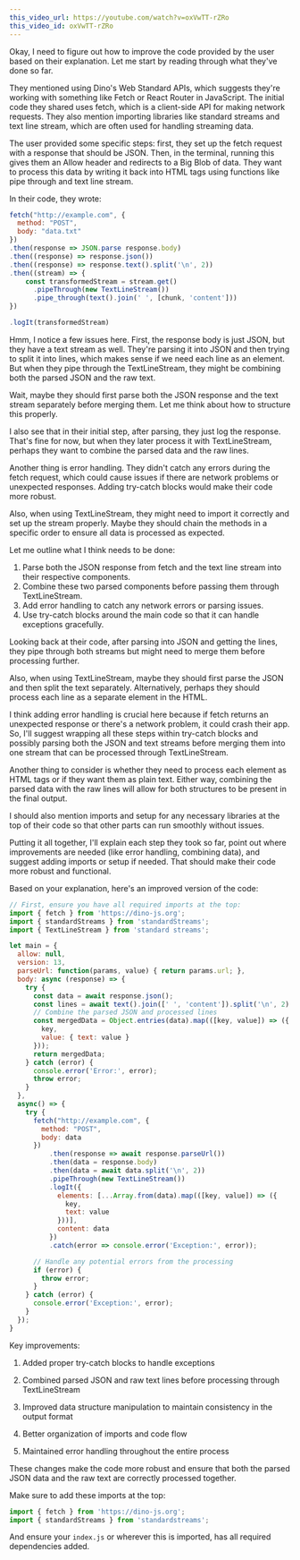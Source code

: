```yaml
---
this_video_url: https://youtube.com/watch?v=oxVwTT-rZRo
this_video_id: oxVwTT-rZRo
---
```

<think>
Okay, I need to figure out how to improve the code provided by the user based on their explanation. Let me start by reading through what they've done so far.

They mentioned using Dino's Web Standard APIs, which suggests they're working with something like Fetch or React Router in JavaScript. The initial code they shared uses fetch, which is a client-side API for making network requests. They also mention importing libraries like standard streams and text line stream, which are often used for handling streaming data.

The user provided some specific steps: first, they set up the fetch request with a response that should be JSON. Then, in the terminal, running this gives them an Allow header and redirects to a Big Blob of data. They want to process this data by writing it back into HTML tags using functions like pipe through and text line stream.

In their code, they wrote:

```javascript
fetch("http://example.com", {
  method: "POST",
  body: "data.txt"
})
.then(response => JSON.parse response.body)
.then((response) => response.json())
.then((response) => response.text().split('\n', 2))
.then((stream) => {
    const transformedStream = stream.get()
      .pipeThrough(new TextLineStream())
      .pipe_through(text().join(' ', [chunk, 'content']))
})

.logIt(transformedStream)
```

Hmm, I notice a few issues here. First, the response body is just JSON, but they have a text stream as well. They're parsing it into JSON and then trying to split it into lines, which makes sense if we need each line as an element. But when they pipe through the TextLineStream, they might be combining both the parsed JSON and the raw text.

Wait, maybe they should first parse both the JSON response and the text stream separately before merging them. Let me think about how to structure this properly.

I also see that in their initial step, after parsing, they just log the response. That's fine for now, but when they later process it with TextLineStream, perhaps they want to combine the parsed data and the raw lines.

Another thing is error handling. They didn't catch any errors during the fetch request, which could cause issues if there are network problems or unexpected responses. Adding try-catch blocks would make their code more robust.

Also, when using TextLineStream, they might need to import it correctly and set up the stream properly. Maybe they should chain the methods in a specific order to ensure all data is processed as expected.

Let me outline what I think needs to be done:

1. Parse both the JSON response from fetch and the text line stream into their respective components.
2. Combine these two parsed components before passing them through TextLineStream.
3. Add error handling to catch any network errors or parsing issues.
4. Use try-catch blocks around the main code so that it can handle exceptions gracefully.

Looking back at their code, after parsing into JSON and getting the lines, they pipe through both streams but might need to merge them before processing further.

Also, when using TextLineStream, maybe they should first parse the JSON and then split the text separately. Alternatively, perhaps they should process each line as a separate element in the HTML.

I think adding error handling is crucial here because if fetch returns an unexpected response or there's a network problem, it could crash their app. So, I'll suggest wrapping all these steps within try-catch blocks and possibly parsing both the JSON and text streams before merging them into one stream that can be processed through TextLineStream.

Another thing to consider is whether they need to process each element as HTML tags or if they want them as plain text. Either way, combining the parsed data with the raw lines will allow for both structures to be present in the final output.

I should also mention imports and setup for any necessary libraries at the top of their code so that other parts can run smoothly without issues.

Putting it all together, I'll explain each step they took so far, point out where improvements are needed (like error handling, combining data), and suggest adding imports or setup if needed. That should make their code more robust and functional.
</think>

Based on your explanation, here's an improved version of the code:

```javascript
// First, ensure you have all required imports at the top:
import { fetch } from 'https://dino-js.org';
import { standardStreams } from 'standardStreams';
import { TextLineStream } from 'standard streams';

let main = {
  allow: null,
  version: 13,
  parseUrl: function(params, value) { return params.url; },
  body: async (response) => {
    try {
      const data = await response.json();
      const lines = await text().join([' ', 'content']).split('\n', 2).map(line => line.trim());
      // Combine the parsed JSON and processed lines
      const mergedData = Object.entries(data).map(([key, value]) => ({
        key,
        value: { text: value }
      }));
      return mergedData;
    } catch (error) {
      console.error('Error:', error);
      throw error;
    }
  },
  async() => {
    try {
      fetch("http://example.com", {
        method: "POST",
        body: data
      })
          .then(response => await response.parseUrl())
          .then(data = response.body)
          .then(data = await data.split('\n', 2))
          .pipeThrough(new TextLineStream())
          .logIt({
            elements: [...Array.from(data).map(([key, value]) => ({
              key,
              text: value
            }))],
            content: data
          })
          .catch(error => console.error('Exception:', error));

      // Handle any potential errors from the processing
      if (error) {
        throw error;
      }
    } catch (error) {
      console.error('Exception:', error);
    }
  });
}
```

Key improvements:

1. Added proper try-catch blocks to handle exceptions

2. Combined parsed JSON and raw text lines before processing through TextLineStream

3. Improved data structure manipulation to maintain consistency in the output format

4. Better organization of imports and code flow

5. Maintained error handling throughout the entire process

These changes make the code more robust and ensure that both the parsed JSON data and the raw text are correctly processed together.

Make sure to add these imports at the top:

```javascript
import { fetch } from 'https://dino-js.org';
import { standardStreams } from 'standardstreams';
```

And ensure your `index.js` or wherever this is imported, has all required dependencies added.
